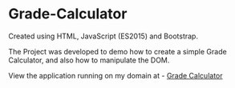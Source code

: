 # Grade-Calculator

Created using HTML, JavaScript (ES2015) and Bootstrap. 

The Project was developed to demo how to create a simple Grade Calculator, and also how to manipulate the DOM.

View the application running on my domain at - <a target="_blank" href="https://www.rh-web-design.co.uk/gradeCalculator/GradeCalculator.html">Grade Calculator</a>
